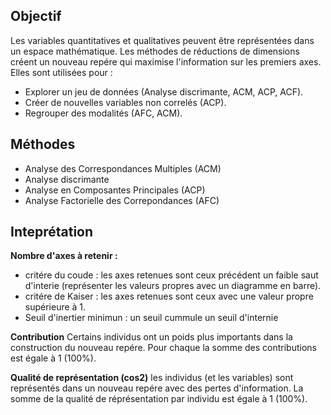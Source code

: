 ## Objectif

Les variables quantitatives et qualitatives peuvent être représentées dans un espace mathématique. Les méthodes de réductions de dimensions créent un nouveau repére qui maximise l'information sur les premiers axes. Elles sont utilisées pour :
  * Explorer un jeu de données (Analyse discrimante, ACM, ACP, ACF).
  * Créer de nouvelles variables non correlés (ACP).
  * Regrouper des modalités (AFC, ACM). 
  
## Méthodes

* Analyse des Correspondances Multiples (ACM)
* Analyse discrimante
* Analyse en Composantes Principales (ACP)
* Analyse Factorielle des Correpondances (AFC)

## Inteprétation

**Nombre d'axes à retenir :**
 * critére du coude : les axes retenues sont ceux précédent un faible saut d'interie (représenter les valeurs propres avec un diagramme en barre). 
 * critére de Kaiser : les axes retenues sont ceux avec une valeur propre supérieure à 1.
 * Seuil d'inertier minimun : un seuil cummule un seuil d'internie  

**Contribution** Certains individus ont un poids plus importants dans la construction du nouveau repére. Pour chaque la somme des contributions est égale à 1 (100%).

**Qualité de représentation (cos2)** les individus (et les variables) sont représentés dans un nouveau repére avec des pertes d'information. La somme de la qualité de réprésentation par individu est égale à 1 (100%). 

